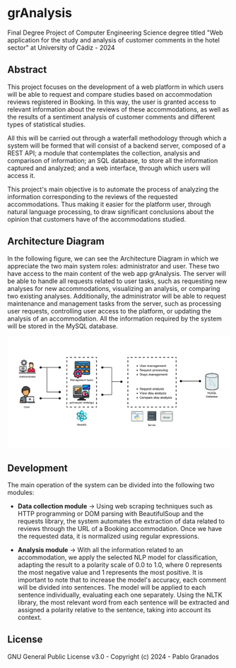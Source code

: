 # grAnalysis
Final Degree Project of Computer Engineering Science degree titled "Web application for the study and analysis of customer comments in the hotel sector" at University of Cádiz - 2024
## Abstract
This project focuses on the development of a web platform in which users will be able to request and compare studies based on accommodation reviews registered in Booking. In this way, the user is granted access to relevant information about the reviews of these accommodations, as well as the results of a sentiment analysis of customer comments and different types of statistical studies.

All this will be carried out through a waterfall methodology through which a system will be formed that will consist of a backend server, composed of a REST API; a module that contemplates the collection, analysis and comparison of information; an SQL database, to store all the information captured and analyzed; and a web interface, through which users will access it.

This project's main objective is to automate the process of analyzing the information corresponding to the reviews of the requested accommodations. Thus making it easier for the platform user, through natural language processing, to draw significant conclusions about the opinion that customers have of the accommodations studied.

## Architecture Diagram

In the following figure, we can see the Architecture Diagram in which we appreciate the two main system roles: administrator and user. These two have access to the main content of the web app grAnalysis. The server will be able to handle all requests related to user tasks, such as requesting new analyses for new accommodations, visualizing an analysis, or comparing two existing analyses. Additionally, the administrator will be able to request maintenance and management tasks from the server, such as processing user requests, controlling user access to the platform, or updating the analysis of an accommodation. All the information required by the system will be stored in the MySQL database.

![Alt text](images/ArchitectureDiagram.png)

## Development

The main operation of the system can be divided into the following two modules:

* **Data collection module** → Using web scraping techniques such as HTTP programming or DOM parsing with BeautifulSoup and the requests library, the system automates the extraction of data related to reviews through the URL of a Booking accommodation. Once we have the requested data, it is normalized using regular expressions.  
 
* **Analysis module** → With all the information related to an accommodation, we apply the selected NLP model for classification, adapting the result to a polarity scale of 0.0 to 1.0, where 0 represents the most negative value and 1 represents the most positive. It is important to note that to increase the model's accuracy, each comment will be divided into sentences. The model will be applied to each sentence individually, evaluating each one separately. Using the NLTK library, the most relevant word from each sentence will be extracted and assigned a polarity relative to the sentence, taking into account its context.


## License
GNU General Public License v3.0 - Copyright (c) 2024 - Pablo Granados
